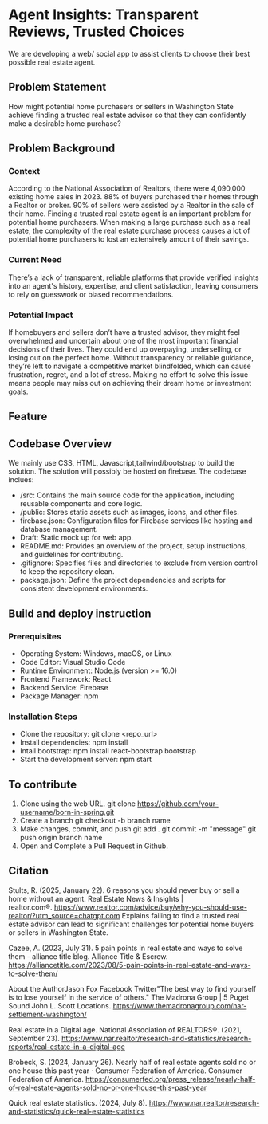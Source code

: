 # Agent Insights: Transparent Reviews, Trusted Choices
We are developing a web/ social app to assist clients to choose their best possible real estate agent.

## Problem Statement
How might potential home purchasers or sellers in Washington State achieve finding a trusted real estate advisor 
so that they can confidently make a desirable home purchase?

## Problem Background
### Context
According to the National Association of Realtors, there were 4,090,000 existing home sales in 2023. 88% of buyers purchased their homes through a Realtor or broker. 90% of sellers were assisted by a Realtor in the sale of their home. Finding a trusted real estate agent is an important problem for potential home purchasers. When making a large purchase such as a real estate, the complexity of the real estate purchase process causes a lot of potential home purchasers to lost an extensively amount of their savings.

### Current Need
There’s a lack of transparent, reliable platforms that provide verified insights into an agent's history, expertise, and client satisfaction, leaving consumers to rely on guesswork or biased recommendations.

### Potential Impact
If homebuyers and sellers don’t have a trusted advisor, they might feel overwhelmed and uncertain about one of the most important financial decisions of their lives. They could end up overpaying, underselling, or losing out on the perfect home. Without transparency or reliable guidance, they’re left to navigate a competitive market blindfolded, which can cause frustration, regret, and a lot of stress. Making no effort to solve this issue means people may miss out on achieving their dream home or investment goals.

## Feature

## Codebase Overview
We mainly use CSS, HTML, Javascript,tailwind/bootstrap to build the solution. The solution will possibly be hosted on firebase.
The codebase inclues:
 - /src: Contains the main source code for the application, including reusable components and core logic.
 - /public: Stores static assets such as images, icons, and other files.
 - firebase.json: Configuration files for Firebase services like hosting and database management.
 - Draft: Static mock up for web app.
 - README.md: Provides an overview of the project, setup instructions, and guidelines for contributing.
 - .gitignore: Specifies files and directories to exclude from version control to keep the repository clean.
 - package.json: Define the project dependencies and scripts for consistent development environments.

## Build and deploy instruction
### Prerequisites
- Operating System: Windows, macOS, or Linux
- Code Editor: Visual Studio Code
- Runtime Environment: Node.js (version >= 16.0)
- Frontend Framework: React
- Backend Service: Firebase
- Package Manager: npm

### Installation Steps
- Clone the repository: git clone <repo_url>
- Install dependencies: npm install
- Intall bootstrap: npm install react-bootstrap bootstrap
- Start the development server: npm start
  
## To contribute
1. Clone using the web URL.
git clone https://github.com/your-username/born-in-spring.git
2. Create a branch
git checkout -b branch name
3. Make changes, commit, and push
git add . 
git commit -m "message"
git push origin branch name
4. Open and Complete a Pull Request in Github.



## Citation
Stults, R. (2025, January 22). 6 reasons you should never buy or sell a home without an agent. Real Estate News & Insights | realtor.com®. https://www.realtor.com/advice/buy/why-you-should-use-realtor/?utm_source=chatgpt.com
Explains failing to find a trusted real estate advisor can lead to significant challenges for potential home buyers or sellers in Washington State.

Cazee, A. (2023, July 31). 5 pain points in real estate and ways to solve them - alliance title blog. Alliance Title & Escrow. https://alliancetitle.com/2023/08/5-pain-points-in-real-estate-and-ways-to-solve-them/

About the AuthorJason Fox Facebook Twitter"The best way to find yourself is to lose yourself in the service of others."  The Madrona Group | 5 Puget Sound John L. Scott Locations. https://www.themadronagroup.com/nar-settlement-washington/

Real estate in a Digital age. National Association of REALTORS®. (2021, September 23). https://www.nar.realtor/research-and-statistics/research-reports/real-estate-in-a-digital-age

Brobeck, S. (2024, January 26). Nearly half of real estate agents sold no or one house this past year · Consumer Federation of America. Consumer Federation of America. https://consumerfed.org/press_release/nearly-half-of-real-estate-agents-sold-no-or-one-house-this-past-year

Quick real estate statistics. (2024, July 8). https://www.nar.realtor/research-and-statistics/quick-real-estate-statistics
